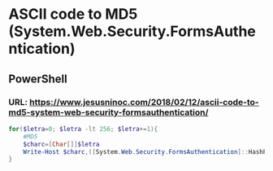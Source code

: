 # ASCII code to MD5 (System.Web.Security.FormsAuthentication)
## PowerShell 
### URL: https://www.jesusninoc.com/2018/02/12/ascii-code-to-md5-system-web-security-formsauthentication/
```PowerShell
for($letra=0; $letra -lt 256; $letra+=1){
    #MD5
    $charc=[Char[]]$letra
    Write-Host $charc,([System.Web.Security.FormsAuthentication]::HashPasswordForStoringInConfigFile($charc, "MD5"))
}

```
